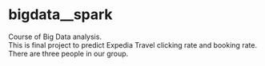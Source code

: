 # bigdata__spark
Course of Big Data analysis.  
This is final project to predict Expedia Travel clicking rate and booking rate.
There are three people in our group.
